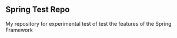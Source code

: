 ## Spring Test Repo 

My repository for experimental test of test  the features of the Spring Framework

